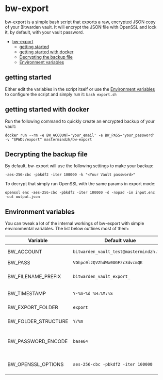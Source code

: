 # bw-export

bw-export is a simple bash script that exports a raw, encrypted JSON copy of your Bitwarden vault.
It will encrypt the JSON file with OpenSSL and lock it, by default, with your vault password.

<!-- toc -->

- [bw-export](#bw-export)
  - [getting started](#getting-started)
  - [getting started with docker](#getting-started-with-docker)
  - [Decrypting the backup file](#decrypting-the-backup-file)
  - [Environment variables](#environment-variables)

<!-- tocstop -->

## getting started

Either edit the variables in the script itself or use the [Environment variables](#environment-variables) to configure the script and simply run it:
`bash export.sh`

## getting started with docker

Run the following command to quickly create an encrypted backup of your vault:

`docker run --rm -e BW_ACCOUNT='your_email' -e BW_PASS='your_password' -v "$PWD:/export" mastermindzh/bw-export`

## Decrypting the backup file

By default, bw-export will use the following settings to make your backup:

`-aes-256-cbc -pbkdf2 -iter 100000 -k "<Your Vault password>"`

To decrypt that simply run OpenSSL with the same params in export mode:

`openssl enc -aes-256-cbc -pbkdf2 -iter 100000 -d -nopad -in input.enc -out output.json`

## Environment variables

You can tweak a lot of the internal workings of bw-export with simple environmental variables.
The list below outlines most of them:

| Variable            | Default value                            | Description                                                    |
| ------------------- | ---------------------------------------- | -------------------------------------------------------------- |
| BW_ACCOUNT          | `bitwarden_vault_test@mastermindzh.tech` | Bitwarden email address                                        |
| BW_PASS             | `VGhpc0lzQVZhdWx0UGFzc3dvcmQK`           | Bitwarden password                                             |
| BW_FILENAME_PREFIX  | `bitwarden_vault_export_`                | Prefix to use for generated files ($prefix$timestamp.enc)      |
| BW_TIMESTAMP        | `Y-%m-%d %H:%M:%S`                       | Timestamp to use for generated files                           |
| BW_EXPORT_FOLDER    | `export`                                 | Folder to put export files in                                  |
| BW_FOLDER_STRUCTURE | `Y/%m`                                   | Date/timestamp to generate folders                             |
| BW_PASSWORD_ENCODE  | `base64`                                 | "plain", or "base64", depending on whether you encoded BW_PASS |
| BW_OPENSSL_OPTIONS  | `aes-256-cbc -pbkdf2 -iter 100000`       | Options passed to openssl's "enc" command                      |
